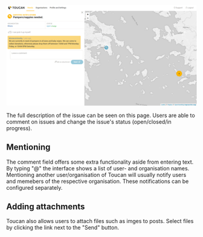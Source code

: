 ![issue detail](../screenshots/issue_detail.png)


The full description of the issue can be seen on this page. Users are able 
to comment on issues and change the issue's status (open/closed/in progress).

## Mentioning

The comment field offers some extra functionality aside from entering text. 
By typing "@" the interface shows a list of user- and organisation names. Mentioning
another user/organisation of Toucan will usually notify users and memebers of the respective 
organisation. These notifications can be configured separately.

## Adding attachments

Toucan also allows users to attach files such as imges to posts. Select files by clicking 
the link next to the "Send" button.
